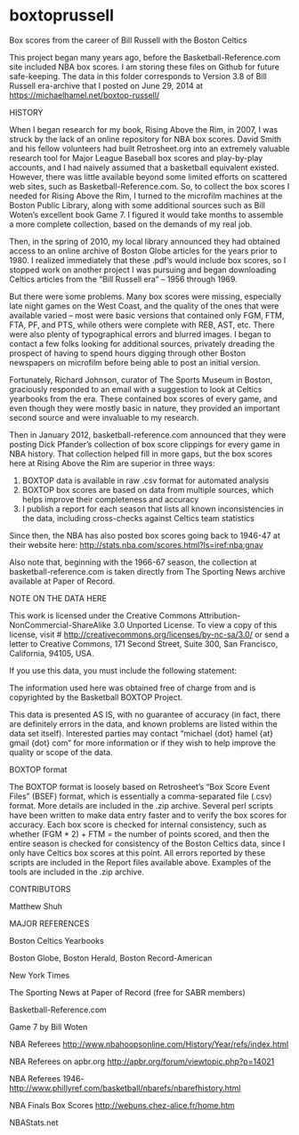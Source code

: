 # boxtoprussell
Box scores from the career of Bill Russell with the Boston Celtics

This project began many years ago, before the Basketball-Reference.com site included NBA box scores. I am storing these files on Github for future safe-keeping.
The data in this folder corresponds to Version 3.8 of Bill Russell era-archive that I posted on June 29, 2014 at https://michaelhamel.net/boxtop-russell/

HISTORY

When I began research for my book, Rising Above the Rim, in 2007, I was struck by the lack of an online repository for NBA box scores. David Smith and his fellow volunteers had built Retrosheet.org into an extremely valuable research tool for Major League Baseball box scores and play-by-play accounts, and I had naively assumed that a basketball equivalent existed. However, there was little available beyond some limited efforts on scattered web sites, such as Basketball-Reference.com. So, to collect the box scores I needed for Rising Above the Rim, I turned to the microfilm machines at the Boston Public Library, along with some additional sources such as Bill Woten’s excellent book Game 7. I figured it would take months to assemble a more complete collection, based on the demands of my real job.

Then, in the spring of 2010, my local library announced they had obtained access to an online archive of Boston Globe articles for the years prior to 1980. I realized immediately that these .pdf’s would include box scores, so I stopped work on another project I was pursuing and began downloading Celtics articles from the “Bill Russell era” – 1956 through 1969.

But there were some problems. Many box scores were missing, especially late night games on the West Coast, and the quality of the ones that were available varied – most were basic versions that contained only FGM, FTM, FTA, PF, and PTS, while others were complete with REB, AST, etc. There were also plenty of typographical errors and blurred images. I began to contact a few folks looking for additional sources, privately dreading the prospect of having to spend hours digging through other Boston newspapers on microfilm before being able to post an initial version.

Fortunately, Richard Johnson, curator of The Sports Museum in Boston, graciously responded to an email with a suggestion to look at Celtics yearbooks from the era. These contained box scores of every game, and even though they were mostly basic in nature, they provided an important second source and were invaluable to my research.

Then in January 2012, basketball-reference.com announced that they were posting Dick Pfander’s collection of box score clippings for every game in NBA history. That collection helped fill in more gaps, but the box scores here at Rising Above the Rim are superior in three ways:

1. BOXTOP data is available in raw .csv format for automated analysis
2. BOXTOP box scores are based on data from multiple sources, which helps improve their completeness and accuracy
3. I publish a report for each season that lists all known inconsistencies in the data, including cross-checks against Celtics team statistics

Since then, the NBA has also posted box scores going back to 1946-47 at their website here: http://stats.nba.com/scores.html?ls=iref:nba:gnav

Also note that, beginning with the 1966-67 season, the collection at basketball-reference.com is taken directly from The Sporting News archive available at Paper of Record.

NOTE ON THE DATA HERE

This work is licensed under the Creative Commons Attribution-NonCommercial-ShareAlike 3.0 Unported License. To view a copy of this license, visit # http://creativecommons.org/licenses/by-nc-sa/3.0/ or send a letter to Creative Commons, 171 Second Street, Suite 300, San Francisco, California, 94105, USA.

If you use this data, you must include the following statement:

The information used here was obtained free of charge from and is copyrighted by the Basketball BOXTOP Project.

This data is presented AS IS, with no guarantee of accuracy (in fact, there are definitely errors in the data, and known problems are listed within the data set itself). Interested parties may contact “michael {dot} hamel {at} gmail {dot} com” for more information or if they wish to help improve the quality or scope of the data.

BOXTOP format

The BOXTOP format is loosely based on Retrosheet’s “Box Score Event Files” (BSEF) format, which is essentially a comma-separated file (.csv) format. More details are included in the .zip archive. Several perl scripts have been written to make data entry faster and to verify the box scores for accuracy. Each box score is checked for internal consistency, such as whether (FGM * 2) + FTM = the number of points scored, and then the entire season is checked for consistency of the Boston Celtics data, since I only have Celtics box scores at this point. All errors reported by these scripts are included in the Report files available above. Examples of the tools are included in the .zip archive.

CONTRIBUTORS

Matthew Shuh


MAJOR REFERENCES

Boston Celtics Yearbooks

Boston Globe, Boston Herald, Boston Record-American

New York Times

The Sporting News at Paper of Record (free for SABR members)

Basketball-Reference.com

Game 7 by Bill Woten

NBA Referees
http://www.nbahoopsonline.com/History/Year/refs/index.html

NBA Referees on apbr.org
http://apbr.org/forum/viewtopic.php?p=14021

NBA Referees 1946-
http://www.phillyref.com/basketball/nbarefs/nbarefhistory.html

NBA Finals Box Scores
http://webuns.chez-alice.fr/home.htm

NBAStats.net
